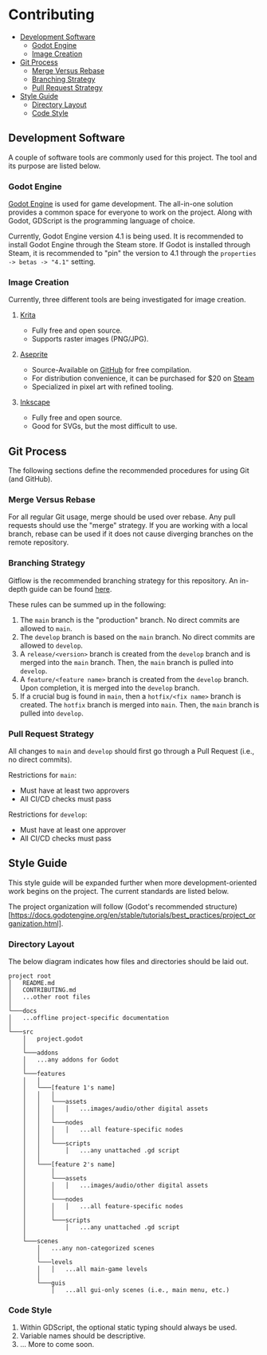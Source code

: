 # Contributing

- [Development Software](#development-software)
    - [Godot Engine](#godot-engine)
    - [Image Creation](#image-creation)
- [Git Process](#git-process)
    - [Merge Versus Rebase](#merge-versus-rebase)
    - [Branching Strategy](#branching-strategy)
    - [Pull Request Strategy](#pull-request-strategy)
- [Style Guide](#style-guide)
    - [Directory Layout](#directory-layout)
    - [Code Style](#code-style)

## Development Software

A couple of software tools are commonly used for this project. The tool and its purpose are listed below.

### Godot Engine

[Godot Engine](https://godotengine.org/) is used for game development. The all-in-one solution provides a common 
space for everyone to work on the project. Along with Godot, GDScript is the programming language of choice.

Currently, Godot Engine version 4.1 is being used. It is recommended to install Godot Engine through the Steam store.
If Godot is installed through Steam, it is recommended to "pin" the version to 4.1 through the 
`properties -> betas -> "4.1"` setting.

### Image Creation

Currently, three different tools are being investigated for image creation.

1. [Krita](https://krita.org/en/)

    - Fully free and open source.
    - Supports raster images (PNG/JPG).

2. [Aseprite](https://www.aseprite.org/)

    - Source-Available on [GitHub](https://github.com/aseprite/aseprite) for free compilation.
    - For distribution convenience, it can be purchased for $20 on
        [Steam](https://store.steampowered.com/app/431730/Aseprite/)
    - Specialized in pixel art with refined tooling.

3. [Inkscape](https://inkscape.org/)

    - Fully free and open source.
    - Good for SVGs, but the most difficult to use.

## Git Process

The following sections define the recommended procedures for using Git (and GitHub).

### Merge Versus Rebase

For all regular Git usage, merge should be used over rebase. Any pull requests should use the "merge" strategy. If you are working with a local branch,
rebase can be used if it does not cause diverging branches on the remote repository.

### Branching Strategy

Gitflow is the recommended branching strategy for this repository. An in-depth guide can be found [here](https://www.atlassian.com/git/tutorials/comparing-workflows/gitflow-workflow).

These rules can be summed up in the following:

1. The `main` branch is the "production" branch. No direct commits are allowed to `main`.
2. The `develop` branch is based on the `main` branch. No direct commits are allowed to `develop`.
3. A `release/<version>` branch is created from the `develop` branch and is merged into the `main` branch. Then, the `main` branch is pulled into `develop`.
4. A `feature/<feature name>` branch is created from the `develop` branch. Upon completion, it is merged into the `develop` branch.
5. If a crucial bug is found in `main`, then a `hotfix/<fix name>` branch is created. The `hotfix` branch is merged into `main`. Then, the `main` branch is pulled into `develop`.

### Pull Request Strategy

All changes to `main` and `develop` should first go through a Pull Request (i.e., no direct commits).

Restrictions for `main`:
- Must have at least two approvers
- All CI/CD checks must pass

Restrictions for `develop`:
- Must have at least one approver
- All CI/CD checks must pass

## Style Guide

This style guide will be expanded further when more development-oriented work begins on the project. The current
standards are listed below.

The project organization will follow
(Godot's recommended structure)[https://docs.godotengine.org/en/stable/tutorials/best_practices/project_organization.html].

### Directory Layout

The below diagram indicates how files and directories should be laid out.

```
project root
│   README.md
│   CONTRIBUTING.md
│   ...other root files
│
└───docs
│   ...offline project-specific documentation
│
└───src
    │   project.godot
    │
    └───addons
    │   ...any addons for Godot
    │
    └───features
    │   │
    │   └───[feature 1's name]
    │   │   │
    │   │   └───assets
    │   │   │   │   ...images/audio/other digital assets
    │   │   │
    │   │   └───nodes
    │   │   │   │   ...all feature-specific nodes
    │   │   │
    │   │   └───scripts
    │   │       │   ...any unattached .gd script
    │   │
    │   └───[feature 2's name]
    │       │
    │       └───assets
    │       │   │   ...images/audio/other digital assets
    │       │
    │       └───nodes
    │       │   │   ...all feature-specific nodes
    │       │
    │       └───scripts
    │           │   ...any unattached .gd script
    │
    └───scenes
        │   ...any non-categorized scenes
        │
        └───levels
        │   │   ...all main-game levels
        │
        └───guis
            │   ...all gui-only scenes (i.e., main menu, etc.)

```

### Code Style

1. Within GDScript, the optional static typing should always be used.
2. Variable names should be descriptive.
3. ... More to come soon.

